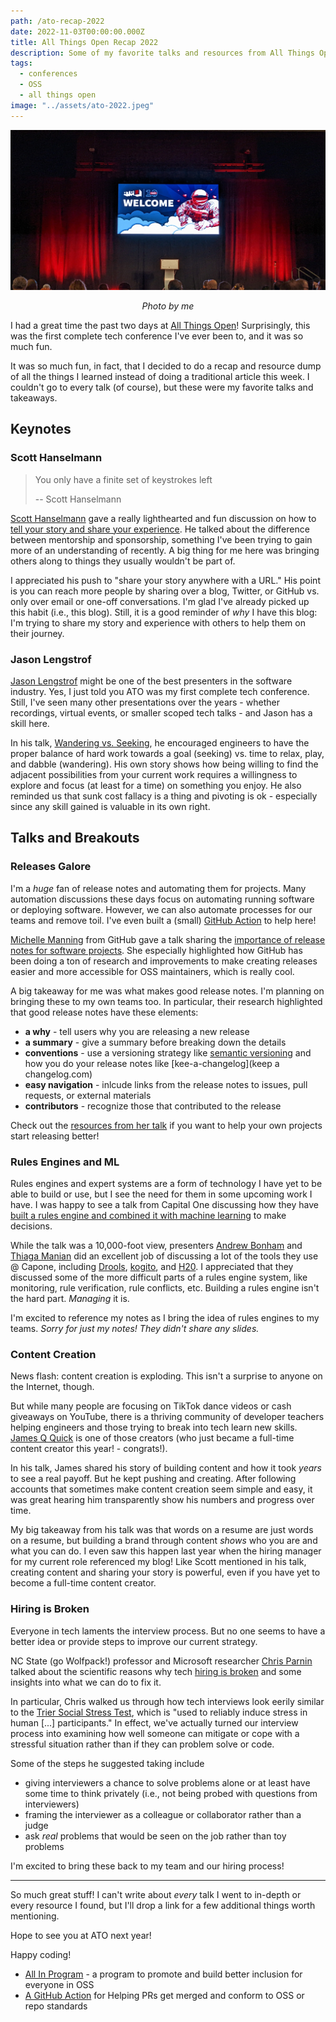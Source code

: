 ```yaml
---
path: /ato-recap-2022
date: 2022-11-03T00:00:00.000Z
title: All Things Open Recap 2022
description: Some of my favorite talks and resources from All Things Open 2022.
tags:
  - conferences
  - OSS
  - all things open
image: "../assets/ato-2022.jpeg"
---
```


<center>

![All things open banner in a a large conference room](../assets/ato-2022.jpeg)

<i> 

Photo by me
  
</i>


</center>

I had a great time the past two days at [All Things Open](https://2022.allthingsopen.org/)! Surprisingly, this was the first complete tech conference I've ever been to, and it was so much fun.

It was so much fun, in fact, that I decided to do a recap and resource dump of all the things I learned instead of doing a traditional article this week. I couldn't go to every talk (of course), but these were my favorite talks and takeaways.

## Keynotes

### Scott Hanselmann

> You only have a finite set of keystrokes left
>
> -- Scott Hanselmann

[Scott Hanselmann](https://twitter.com/shanselman) gave a really lighthearted and fun discussion on how to [tell your story and share your experience](https://2022.allthingsopen.org/sessions/mentorship-sponsorship-and-storytelling-building-the-next-generation-of-technologists/). He talked about the difference between mentorship and sponsorship, something I've been trying to gain more of an understanding of recently. A big thing for me here was bringing others along to things they usually wouldn't be part of.

I appreciated his push to "share your story anywhere with a URL." His point is you can reach more people by sharing over a blog, Twitter, or GitHub vs. only over email or one-off conversations. I'm glad I've already picked up this habit (i.e., this blog). Still, it is a good reminder of _why_ I have this blog: I'm trying to share my story and experience with others to help them on their journey.

### Jason Lengstrof

[Jason Lengstrof](https://twitter.com/jlengstorf) might be one of the best presenters in the software industry. Yes, I just told you ATO was my first complete tech conference. Still, I've seen many other presentations over the years - whether recordings, virtual events, or smaller scoped tech talks - and Jason has a skill here.

In his talk, [Wandering vs. Seeking](https://2022.allthingsopen.org/sessions/seeking-vs-wandering-how-curiosity-play-and-wasted-time-lead-to-healthier-more-successful-careers/), he encouraged engineers to have the proper balance of hard work towards a goal (seeking) vs. time to relax, play, and dabble (wandering). His own story shows how being willing to find the adjacent possibilities from your current work requires a  willingness to explore and focus (at least for a time) on something you enjoy. He also reminded us that sunk cost fallacy is a thing and pivoting is ok - especially since any skill gained is valuable in its own right.

## Talks and Breakouts

### Releases Galore

I'm a _huge_ fan of release notes and automating them for projects. Many automation discussions these days focus on automating running software or deploying software. However, we can also automate processes for our teams and remove toil. I've even built a (small) [GitHub Action](https://dangoslen.me/blog/enforcing-a-changelog-with-github-actions/) to help here!

[Michelle Manning](https://twitter.com/mishmanners/) from GitHub gave a talk sharing the [importance of release notes for software projects](https://2022.allthingsopen.org/sessions/release-radar-how-and-why-you-should-do-releases-for-your-open-source-project/). She especially highlighted how GitHub has been doing a ton of research and improvements to make creating releases easier and more accessible for OSS maintainers, which is really cool.

A big takeaway for me was what makes good release notes. I'm planning on bringing these to my own teams too. In particular, their research highlighted that good release notes have these elements:
- **a why** - tell users why you are releasing a new release
- **a summary** - give a summary before breaking down the details
- **conventions** - use a versioning strategy like [semantic versioning](semver.org) and how you do your release notes like [kee-a-changelog](keep a changelog.com)
- **easy navigation** - inlcude links from the release notes to issues, pull requests, or external materials
- **contributors** - recognize those that contributed to the release

Check out the [resources from her talk](https://github.com/mishmanners/TalksandEvents/blob/main/Talks/ReleaseRadarAllThingsOpen2022.md) if you want to help your own projects start releasing better!

### Rules Engines and ML

Rules engines and expert systems are a form of technology I have yet to be able to build or use, but I see the need for them in some upcoming work I have. I was happy to see a talk from Capital One discussing how they have [built a rules engine and combined it with machine learning](https://2022.allthingsopen.org/sessions/combine-the-strengths-of-an-open-source-rules-engine-and-machine-learning-platform-to-power-decisioning/) to make decisions. 

While the talk was a 10,000-foot view, presenters [Andrew Bonham](https://2022.allthingsopen.org/speakers/andrew-bonham/) and [Thiaga Manian](https://2022.allthingsopen.org/speakers/thiaga-manian/) did an excellent job of discussing a lot of the tools they use @ Capone, including [Drools](https://www.drools.org/), [kogito](https://kogito.kie.org/), and [H20](https://h2o.ai/). I appreciated that they discussed some of the more difficult parts of a rules engine system, like monitoring, rule verification, rule conflicts, etc. Building a rules engine isn't the hard part. _Managing_ it is. 

I'm excited to reference my notes as I bring the idea of rules engines to my teams. _Sorry for just my notes! They didn't share any slides._

### Content Creation

News flash: content creation is exploding. This isn't a surprise to anyone on the Internet, though.

But while many people are focusing on TikTok dance videos or cash giveaways on YouTube, there is a thriving community of developer teachers helping engineers and those trying to break into tech learn new skills. [James Q Quick](https://twitter.com/jamesqquick) is one of those creators (who just became a full-time content creator this year! - congrats!).

In his talk, James shared his story of building content and how it took _years_ to see a real payoff. But he kept pushing and creating. After following accounts that sometimes make content creation seem simple and easy, it was great hearing him transparently show his numbers and progress over time.

My big takeaway from his talk was that words on a resume are just words on a resume, but building a brand through content _shows_ who you are and what you can do. I even saw this happen last year when the hiring manager for my current role referenced my blog! Like Scott mentioned in his talk, creating content and sharing your story is powerful, even if you have yet to become a full-time content creator.

### Hiring is Broken

Everyone in tech laments the interview process. But no one seems to have a better idea or provide steps to improve our current strategy.

NC State (go Wolfpack!) professor and Microsoft researcher [Chris Parnin](https://twitter.com/chrisparnin) talked about the scientific reasons why tech [hiring is broken](https://bit.ly/hiring-is-broken) and some insights into what we can do to fix it.

In particular, Chris walked us through how tech interviews look eerily similar to the [Trier Social Stress Test](https://en.wikipedia.org/wiki/Trier_social_stress_test), which is "used to reliably induce stress in human [...] participants." In effect, we've actually turned our interview process into examining how well someone can mitigate or cope with a stressful situation rather than if they can problem solve or code.

Some of the steps he suggested taking include
- giving interviewers a chance to solve problems alone or at least have some time to think privately (i.e., not being probed with questions from interviewers)
- framing the interviewer as a colleague or collaborator rather than a judge 
- ask _real_ problems that would be seen on the job rather than toy problems

I'm excited to bring these back to my team and our hiring process!

---

So much great stuff! I can't write about _every_ talk I went to in-depth or every resource I found, but I'll drop a link for a few additional things worth mentioning.

Hope to see you at ATO next year!

Happy coding!

- [All In Program](https://allinopensource.org/) - a program to promote and build better inclusion for everyone in OSS
- [A GitHub Action](https://github.com/mtfoley/pr-compliance-action) for Helping PRs get merged and conform to OSS or repo standards
